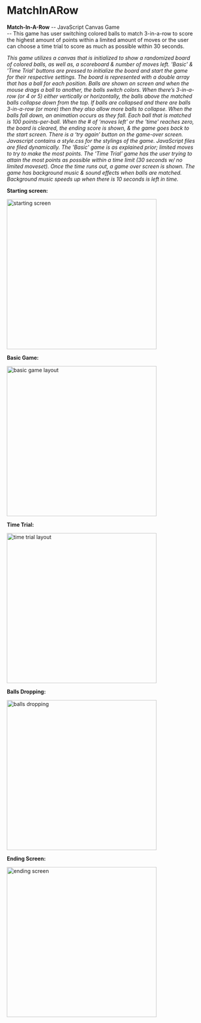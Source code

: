 # MatchInARow
**Match-In-A-Row** 
-- JavaScript Canvas Game  
-- This game has user switching colored balls to match 3-in-a-row to score the highest amount of points within a limited amount of moves or the user can choose a time trial to score as much as possible within 30 seconds.



*This game utilizes a canvas that is initialized to show a randomized board of colored balls, as well as, a scoreboard & number of moves left.  'Basic' & 'Time Trial' buttons are pressed to initialize the board and start the game for their respective settings.  The board is represented with a double array that has a ball for each position.  Balls are shown on screen and when the mouse drags a ball to another, the balls switch colors.  When there’s 3-in-a-row (or 4 or 5) either vertically or horizontally, the balls above the matched balls collapse down from the top.  If balls are collapsed and there are balls 3-in-a-row (or more) then they also allow more balls to collapse.  When the balls fall down, an animation occurs as they fall.  Each ball that is matched is 100 points-per-ball.  When the # of ‘moves left’ or the 'time' reaches zero, the board is cleared, the ending score is shown, & the game goes back to the start screen.  There is a ‘try again’ button on the game-over screen.  Javascript contains a style.css for the stylings of the game.  JavaScript files are filed dynamically.  The 'Basic' game is as explained prior; limited moves to try to make the most points.  The 'Time Trial' game has the user trying to attain the most points as possible within a time limit (30 seconds w/ no limited moveset).  Once the time runs out, a game over screen is shown.  The game has background music & sound effects when balls are matched.  Background music speeds up when there is 10 seconds is left in time.*



**Starting screen:**

<img width="400" alt="starting screen" src="https://user-images.githubusercontent.com/18220743/44701234-9b029000-aa42-11e8-8f42-6b87eebef0f6.png">


**Basic Game:**

<img width="400" alt="basic game layout" src="https://user-images.githubusercontent.com/18220743/44701281-cb4a2e80-aa42-11e8-9458-e8a830570ed6.png">


**Time Trial:**

<img width="400" alt="time trial layout" src="https://user-images.githubusercontent.com/18220743/44701293-dd2bd180-aa42-11e8-851a-dc8f92e3f257.png">

**Balls Dropping:**

<img width="400" alt="balls dropping" src="https://user-images.githubusercontent.com/18220743/44701312-e9b02a00-aa42-11e8-9d66-01f0de5587af.png">

**Ending Screen:**

<img width="400" alt="ending screen" src="https://user-images.githubusercontent.com/18220743/44701318-f3399200-aa42-11e8-882d-ebcc2f9d066e.png">


